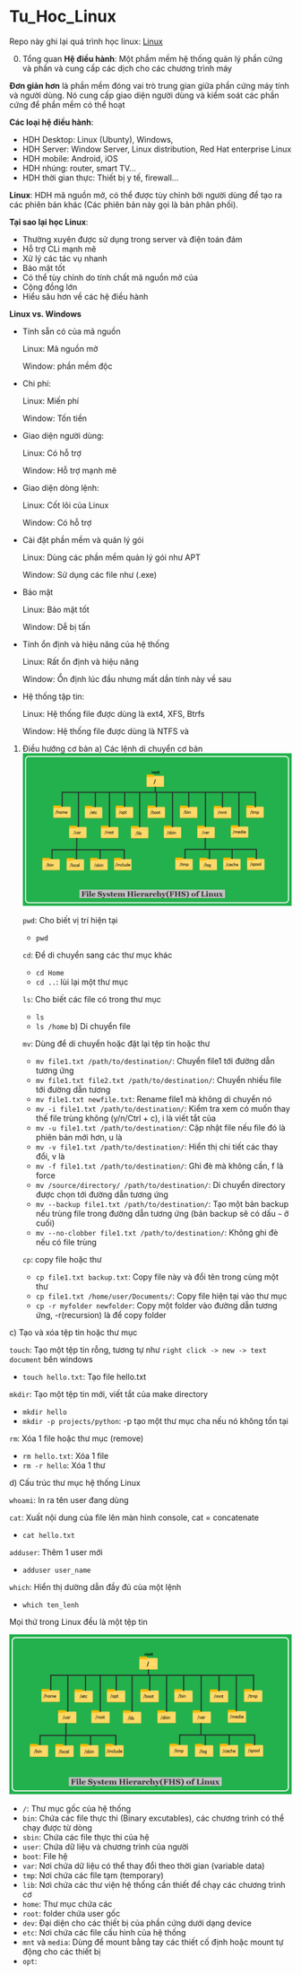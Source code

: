 # Tu_Hoc_Linux

Repo này ghi lại quá trình học linux: [Linux](https://roadmap.sh/linux)

0. Tổng quan 
**Hệ điều hành**: Một phầm mềm hệ thống quản lý phần cứng và phần và cung cấp các dịch cho các chương trình máy 

**Đơn giản hơn** là phần mềm đóng vai trò trung gian giữa phần cứng máy tính và người dùng. Nó cung cấp giao diện người dùng và kiểm soát các phần cứng để phần mềm có thể hoạt 

**Các loại hệ điều hành**:
* HDH Desktop: Linux (Ubunty), Windows, 
* HDH Server: Window Server, Linux distribution, Red Hat enterprise Linux
* HDH mobile: Android, iOS
* HDH nhúng: router, smart TV...
* HDH thời gian thực: Thiết bị y tế, firewall...

**Linux**: HDH mã nguồn mở, có thể được tùy chỉnh bởi người dùng để tạo ra các phiên bản khác (Các phiên bản này gọi là bản phân phối).

**Tại sao lại học Linux**:
* Thường xuyên được sử dụng trong server và điện toán đám
* Hỗ trợ CLi mạnh mẽ
* Xử lý các tác vụ nhanh
* Bảo mật tốt
* Có thể tùy chỉnh do tính chất mã nguồn mở của
* Cộng đồng lớn
* Hiểu sâu hơn về các hệ điều hành

**Linux vs. Windows**
* Tính sẵn có của mã nguồn
  
  Linux: Mã nguồn mở

  Window: phần mềm độc
* Chi phí:
  
  Linux: Miến phí

  Window: Tốn tiền
* Giao diện người dùng:
  
  Linux: Có hỗ trợ

  Window: Hỗ trợ mạnh mẽ
* Giao diện dòng lệnh:
  
  Linux: Cốt lõi của Linux

  Window: Có hỗ trợ
* Cài đặt phần mềm và quản lý gói
  
  Linux: Dùng các phần mềm quản lý gói như APT

  Window: Sử dụng các file như (.exe)
* Bảo mật
  
  Linux: Bảo mật tốt

  Window: Dễ bị tấn
* Tính ổn định và hiệu năng của hệ thống

  Linux: Rất ổn định và hiệu năng

  Window: Ổn định lúc đầu nhưng mất dần tính này về sau
* Hệ thống tập tin:

  Linux: Hệ thống file được dùng là ext4, XFS, Btrfs

  Window: Hệ thống file được dùng là NTFS và 
1. Điều hướng cơ bản
a) Các lệnh di chuyển cơ bản
   ![Linux file system](md_assets/linux-filesystem-hierarchy.png)
   
   ```pwd```: Cho biết vị trí hiện tại
   * ```pwd```

   ```cd```: Để di chuyển sang các thư mục khác
   * ```cd Home```
   * ```cd ..```: lùi lại một thư mục

   ```ls```: Cho biết các file có trong thư mục
   * ```ls```
   * ```ls /home```
b) Di chuyển file

   ```mv```: Dùng để di chuyển hoặc đặt lại tệp tin hoặc thư 
   * ```mv file1.txt /path/to/destination/```: Chuyển file1 tới đường dẫn tương ứng
   * ```mv file1.txt file2.txt /path/to/destination/```: Chuyển nhiều file tới đường dẫn tương
   * ```mv file1.txt newfile.txt```: Rename file1 mà không di chuyển nó
   * ```mv -i file1.txt /path/to/destination/```: Kiểm tra xem có muốn thay thế file trùng không (y/n/Ctrl + c), i là viết tắt của
   * ```mv -u file1.txt /path/to/destination/```: Cập nhật file nếu file đó là phiên bản mới hơn, u là
   * ```mv -v file1.txt /path/to/destination/```: Hiển thị chi tiết các thay đổi, v là
   * ```mv -f file1.txt /path/to/destination/```: Ghi đè mà không cần, f là force
   * ```mv /source/directory/ /path/to/destination/```: Di chuyển directory được chọn tới đường dẫn tương ứng
   * ```mv --backup file1.txt /path/to/destination/```: Tạo một bản backup nếu trùng file trong đường dẫn tương ứng (bản backup sẽ có dấu ```~``` ở cuối)
   * ```mv --no-clobber file1.txt /path/to/destination/```: Không ghi đè nếu có file trùng

   ```cp```: copy file hoặc thư 
   * ```cp file1.txt backup.txt```: Copy file này và đổi tên trong cùng một thư
   * ```cp file1.txt /home/user/Documents/```: Copy file hiện tại vào thư mục
   * ```cp -r myfolder newfolder```: Copy một folder vào đường dẫn tương ứng, -r(recursion) là để copy folder
     
c) Tạo và xóa tệp tin hoặc thư mục 

   ```touch```: Tạo một tệp tin rỗng, tương tự như ```right click -> new -> text document``` bên windows
   * ```touch hello.txt```: Tạo file hello.txt

   ```mkdir```: Tạo một tệp tin mới, viết tắt của make directory
   * ```mkdir hello```
   * ```mkdir -p projects/python```: -p tạo một thư mục cha nếu nó không tồn tại

   ```rm```: Xóa 1 file hoặc thư mục (remove)
   * ```rm hello.txt```: Xóa 1 file
   * ```rm -r hello```: Xóa 1 thư
     
d) Cấu trúc thư mục hệ thống Linux 

   ```whoami```: In ra tên user đang dùng

   ```cat```: Xuất nội dung của file lên màn hình console, cat = concatenate
   * ```cat hello.txt```

   ```adduser```: Thêm 1 user mới 
   * ```adduser user_name```

   ```which```: Hiển thị dường dẫn đầy đủ của một lệnh
   * ```which ten_lenh```
   
   Mọi thứ trong Linux đều là một tệp tin

   ![Linux file system](md_assets/linux-filesystem-hierarchy.png)

   * ```/```: Thư mục gốc của hệ thống
   * ```bin```: Chứa các file thực thi (Binary excutables), các chương trình có thể chạy được từ dòng
   * ```sbin```: Chứa các file thực thi của hệ
   * ```user```: Chứa dữ liệu và chương trình của người
   * ```boot```: File hệ
   * ```var```: Nơi chứa dữ liệu có thể thay đổi theo thời gian (variable data)
   * ```tmp```: Nơi chứa các file tạm (temporary)
   * ```lib```: Nơi chứa các thư viện hệ thống cần thiết để chạy các chương trình cơ
   * ```home```: Thư mục chứa các
   * ```root```: folder chứa user gốc
   * ```dev```: Đại diện cho các thiết bị của phần cứng dưới dạng device
   * ```etc```: Nơi chứa các file cấu hình của hệ thống
   * ```mnt``` và ```media```: Dùng để mount bằng tay các thiết cố định hoặc mount tự động cho các thiết bị 
   * ```opt```: 


